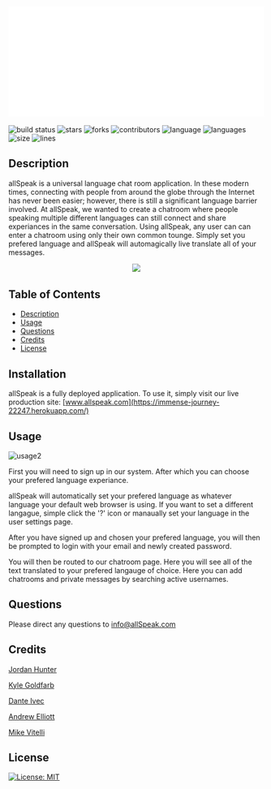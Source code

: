 <p align="center">
  <img src="client/src/assets/logo/png/all_speak_v2_Logo_White.png">
</p>

![build status](https://img.shields.io/github/issues/kylegold/all-speak)
![stars](https://img.shields.io/github/stars/kylegold/all-speak)
![forks](https://img.shields.io/github/forks/kylegold/all-speak)
![contributors](https://img.shields.io/github/contributors/kylegold/all-speak)
![language](https://img.shields.io/github/languages/top/kylegold/all-speak)
![languages](https://img.shields.io/github/languages/count/kylegold/all-speak)
![size](https://img.shields.io/github/repo-size/kylegold/all-speak)
![lines](https://img.shields.io/tokei/lines/github/kylegold/all-speak)



## Description

allSpeak is a universal language chat room application. In these modern times, connecting with people from around the globe through the Internet has never been easier; however, there is still a significant language barrier involved. At allSpeak, we wanted to create a chatroom where people speaking multiple different languages can still connect and share experiances in the same conversation. Using allSpeak, any user can can enter a chatroom using only their own common tounge. Simply set you prefered language and allSpeak will automagically live translate all of your messages.


<p align="center">
  <img src="client/src/assets/README_assets/allSpeak_landing.gif">
</p>

## Table of Contents

- [Description](#description)
- [Usage](#usage)
- [Questions](#questions)
- [Credits](#credits)
- [License](#license)

## Installation

allSpeak is a fully deployed application. To use it, simply visit our live production site: [www.allspeak.com](https://immense-journey-22247.herokuapp.com/)

## Usage


![usage2](client/src/assets/README_assets/allSpeak_background.gif)

First you will need to sign up in our system. After which you can choose your prefered language experiance.

allSpeak will automatically set your prefered language as whatever language your default web browser is using. If you want to set a different langague, simple click the '?' icon or manaually set your language in the user settings page.

After you have signed up and chosen your prefered language, you will then be prompted to login with your email and newly created password.

You will then be routed to our chatroom page. Here you will see all of the text translated to your prefered langauge of choice. Here you can add chatrooms and private messages by searching active usernames.


## Questions

Please direct any questions to [info@allSpeak.com](mailto:mike@mikevitelli.com)

## Credits

[Jordan Hunter](https://github.com/jordanwhunter)

[Kyle Goldfarb](https://github.com/kylegold)

[Dante Ivec](https://github.com/rrrossettiii)

[Andrew Elliott](https://github.com/elliott-andrew)

[Mike Vitelli](https://github.com/mikevitelli)

## License

[![License: MIT](https://img.shields.io/badge/license-MIT-red.svg)](http://MIT.org/)
